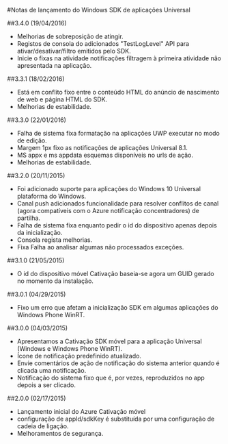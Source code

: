 <properties 
    pageTitle="Notas de lançamento do Windows SDK de aplicações Universal" 
    description="Azure Cativação móvel - notas de lançamento do Windows SDK de aplicações Universal"
    services="mobile-engagement" 
    documentationCenter="mobile" 
    authors="piyushjo" 
    manager="dwrede" 
    editor="" />

<tags 
    ms.service="mobile-engagement" 
    ms.workload="mobile" 
    ms.tgt_pltfrm="mobile-windows-store" 
    ms.devlang="dotnet" 
    ms.topic="article" 
    ms.date="08/19/2016" 
    ms.author="piyushjo" />

#<a name="windows-universal-apps-sdk-release-notes"></a>Notas de lançamento do Windows SDK de aplicações Universal

##<a name="340-04192016"></a>3.4.0 (19/04/2016)

-   Melhorias de sobreposição de atingir.
-   Registos de consola do adicionados "TestLogLevel" API para ativar/desativar/filtro emitidos pelo SDK.
-   Inicie o fixas na atividade notificações filtragem à primeira atividade não apresentada na aplicação.

##<a name="331-02182016"></a>3.3.1 (18/02/2016)

-   Está em conflito fixo entre o conteúdo HTML do anúncio de nascimento de web e página HTML do SDK.
-   Melhorias de estabilidade.

##<a name="330-01222016"></a>3.3.0 (22/01/2016)

-   Falha de sistema fixa formatação na aplicações UWP executar no modo de edição.
-   Margem 1px fixo as notificações de aplicações Universal 8.1.
-   MS appx e ms appdata esquemas disponíveis no urls de ação.
-   Melhorias de estabilidade.

##<a name="320-11202015"></a>3.2.0 (20/11/2015)

-   Foi adicionado suporte para aplicações do Windows 10 Universal plataforma do Windows.
-   Canal push adicionados funcionalidade para resolver conflitos de canal (agora compatíveis com o Azure notificação concentradores) de partilha.
-   Falha de sistema fixa enquanto pedir o id do dispositivo apenas depois da inicialização.
-   Consola regista melhorias.
-   Fixa Falha ao analisar algumas não processados exceções.

##<a name="310-05212015"></a>3.1.0 (21/05/2015)

-   O id do dispositivo móvel Cativação baseia-se agora um GUID gerado no momento da instalação.

##<a name="301-04292015"></a>3.0.1 (04/29/2015)

-   Fixo um erro que afetam a inicialização SDK em algumas aplicações do Windows Phone WinRT.

##<a name="300-04032015"></a>3.0.0 (04/03/2015)

-   Apresentamos a Cativação SDK móvel para a aplicação Universal (Windows e Windows Phone WinRT).
-   Ícone de notificação predefinido atualizado.
-   Envie comentários de ação de notificação do sistema anterior quando é clicada uma notificação.
-   Notificação do sistema fixo que é, por vezes, reproduzidos no app depois a ser clicado.

##<a name="200-02172015"></a>2.0.0 (02/17/2015)

-   Lançamento inicial do Azure Cativação móvel
-   configuração de appId/sdkKey é substituída por uma configuração de cadeia de ligação.
-   Melhoramentos de segurança.

 
